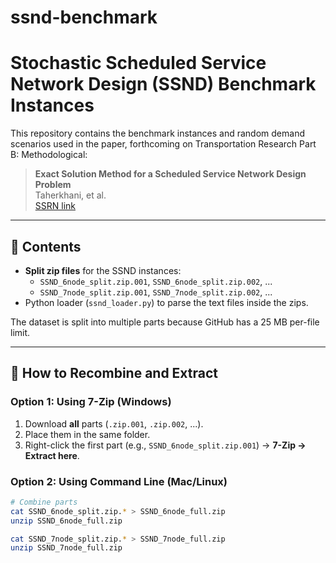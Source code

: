 # ssnd-benchmark

# Stochastic Scheduled Service Network Design (SSND) Benchmark Instances

This repository contains the benchmark instances and random demand scenarios used in the paper, forthcoming on Transportation Research Part B: Methodological:

> **Exact Solution Method for a Scheduled Service Network Design Problem**  
> Taherkhani, et al.  
> [SSRN link](https://papers.ssrn.com/sol3/papers.cfm?abstract_id=5127558)

---

## 📂 Contents
- **Split zip files** for the SSND instances:
  - `SSND_6node_split.zip.001`, `SSND_6node_split.zip.002`, ...
  - `SSND_7node_split.zip.001`, `SSND_7node_split.zip.002`, ...
- Python loader (`ssnd_loader.py`) to parse the text files inside the zips.

The dataset is split into multiple parts because GitHub has a 25 MB per-file limit.

---

## 🔄 How to Recombine and Extract

### **Option 1: Using 7-Zip (Windows)**
1. Download **all** parts (`.zip.001`, `.zip.002`, ...).
2. Place them in the same folder.
3. Right-click the first part (e.g., `SSND_6node_split.zip.001`) → **7-Zip → Extract here**.

### **Option 2: Using Command Line (Mac/Linux)**
```bash
# Combine parts
cat SSND_6node_split.zip.* > SSND_6node_full.zip
unzip SSND_6node_full.zip

cat SSND_7node_split.zip.* > SSND_7node_full.zip
unzip SSND_7node_full.zip
